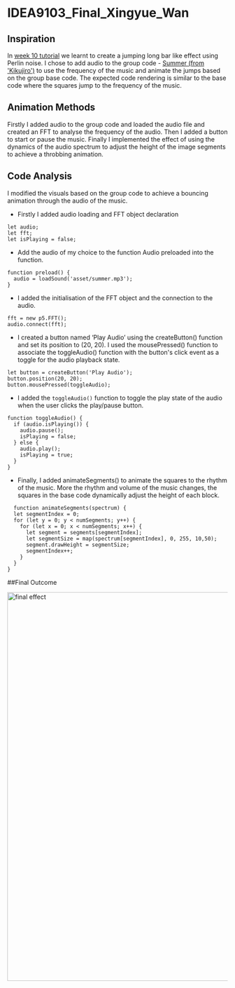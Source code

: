 # IDEA9103_Final_Xingyue_Wan
## Inspiration
In [week 10 tutorial](https://canvas.sydney.edu.au/courses/56592/pages/week-10-tutorial-2?module_item_id=2309124) we learnt to create a jumping long bar like effect using Perlin noise. I chose to add audio to the group code - [Summer (from 'Kikujiro')](https://music.youtube.com/playlist?list=OLAK5uy_nsUhfGr157YzQhmdZbjE8FFHH5AgrhYnI) to use the frequency of the music and animate the jumps based on the group base code. The expected code rendering is similar to the base code where the squares jump to the frequency of the music.
## Animation Methods
Firstly I added audio to the group code and loaded the audio file and created an FFT to analyse the frequency of the audio. Then I added a button to start or pause the music. Finally I implemented the effect of using the dynamics of the audio spectrum to adjust the height of the image segments to achieve a throbbing animation.
## Code Analysis
I modified the visuals based on the group code to achieve a bouncing animation through the audio of the music.
- Firstly I added audio loading and FFT object declaration
```
let audio;
let fft;
let isPlaying = false;
```
- Add the audio of my choice to the function Audio preloaded into the function.
```
function preload() {
  audio = loadSound('asset/summer.mp3'); 
}

```
- I added the initialisation of the FFT object and the connection to the audio.
```
fft = new p5.FFT();
audio.connect(fft);
```
- I created a button named ‘Play Audio’ using the createButton() function and set its position to (20, 20). I used the mousePressed() function to associate the toggleAudio() function with the button's click event as a toggle for the audio playback state.
```
let button = createButton('Play Audio');
button.position(20, 20);
button.mousePressed(toggleAudio);
```
- I added the `toggleAudio()` function to toggle the play state of the audio when the user clicks the play/pause button.
```
function toggleAudio() {
  if (audio.isPlaying()) {
    audio.pause();
    isPlaying = false;
  } else {
    audio.play();
    isPlaying = true;
  }
}
```
- Finally, I added animateSegments() to animate the squares to the rhythm of the music. More the rhythm and volume of the music changes, the squares in the base code dynamically adjust the height of each block.
```
  function animateSegments(spectrum) {
  let segmentIndex = 0;
  for (let y = 0; y < numSegments; y++) {
    for (let x = 0; x < numSegments; x++) {
      let segment = segments[segmentIndex];
      let segmentSize = map(spectrum[segmentIndex], 0, 255, 10,50);
      segment.drawHeight = segmentSize;
      segmentIndex++;
    }
  }
}
```
##Final Outcome

<img width="887" alt="final effect" src="https://github.com/xwan0374/IDEA9103_Final_Xingyue_Wan/assets/168156727/28dc4678-0607-4a00-9d92-a027594f9790">


